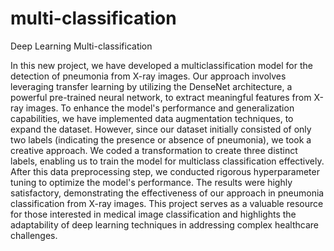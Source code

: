 # multi-classification
Deep Learning Multi-classification

In this new project, we have developed a multiclassification model for the detection of pneumonia from X-ray images. Our approach involves leveraging transfer learning by utilizing the DenseNet architecture, a powerful pre-trained neural network, to extract meaningful features from X-ray images. To enhance the model's performance and generalization capabilities, we have implemented data augmentation techniques, to expand the dataset. However, since our dataset initially consisted of only two labels (indicating the presence or absence of pneumonia), we took a creative approach. We coded a transformation to create three distinct labels, enabling us to train the model for multiclass classification effectively. After this data preprocessing step, we conducted rigorous hyperparameter tuning to optimize the model's performance. The results were highly satisfactory, demonstrating the effectiveness of our approach in pneumonia classification from X-ray images. This project serves as a valuable resource for those interested in medical image classification and highlights the adaptability of deep learning techniques in addressing complex healthcare challenges.
